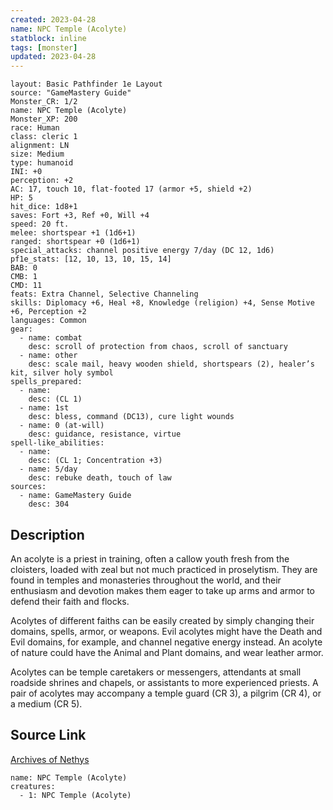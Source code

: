 ```yaml
---
created: 2023-04-28
name: NPC Temple (Acolyte)
statblock: inline
tags: [monster]
updated: 2023-04-28
---
```

```statblock
layout: Basic Pathfinder 1e Layout
source: "GameMastery Guide"
Monster_CR: 1/2
name: NPC Temple (Acolyte)
Monster_XP: 200
race: Human
class: cleric 1
alignment: LN
size: Medium
type: humanoid
INI: +0
perception: +2
AC: 17, touch 10, flat-footed 17 (armor +5, shield +2)
HP: 5
hit_dice: 1d8+1
saves: Fort +3, Ref +0, Will +4
speed: 20 ft.
melee: shortspear +1 (1d6+1)
ranged: shortspear +0 (1d6+1)
special_attacks: channel positive energy 7/day (DC 12, 1d6)
pf1e_stats: [12, 10, 13, 10, 15, 14]
BAB: 0
CMB: 1
CMD: 11
feats: Extra Channel, Selective Channeling
skills: Diplomacy +6, Heal +8, Knowledge (religion) +4, Sense Motive +6, Perception +2
languages: Common
gear:
  - name: combat
    desc: scroll of protection from chaos, scroll of sanctuary
  - name: other
    desc: scale mail, heavy wooden shield, shortspears (2), healer’s kit, silver holy symbol
spells_prepared:
  - name:
    desc: (CL 1)
  - name: 1st
    desc: bless, command (DC13), cure light wounds
  - name: 0 (at-will)
    desc: guidance, resistance, virtue
spell-like_abilities:
  - name:
    desc: (CL 1; Concentration +3)
  - name: 5/day
    desc: rebuke death, touch of law
sources:
  - name: GameMastery Guide
    desc: 304
```
## Description
An acolyte is a priest in training, often a callow youth fresh from the cloisters, loaded with zeal but not much practiced in proselytism. They are found in temples and monasteries throughout the world, and their enthusiasm and devotion makes them eager to take up arms and armor to defend their faith and flocks.

Acolytes of different faiths can be easily created by simply changing their domains, spells, armor, or weapons. Evil acolytes might have the Death and Evil domains, for example, and channel negative energy instead. An acolyte of nature could have the Animal and Plant domains, and wear leather armor.

Acolytes can be temple caretakers or messengers, attendants at small roadside shrines and chapels, or assistants to more experienced priests. A pair of acolytes may accompany a temple guard (CR 3), a pilgrim (CR 4), or a medium (CR 5).
## Source Link
[Archives of Nethys](https://aonprd.com/NPCDisplay.aspx?ItemName=Temple%20(Acolyte))
```encounter-table
name: NPC Temple (Acolyte)
creatures:
  - 1: NPC Temple (Acolyte)
```
